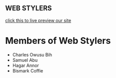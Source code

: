 ## WEB STYLERS
[click this to live preview our site](https://stupefied-fermi-a72b5a.netlify.app/)

# Members of Web Stylers

- Charles Owusu Bih
- Samuel Abu
- Hagar Annor
- Bismark Coffie
